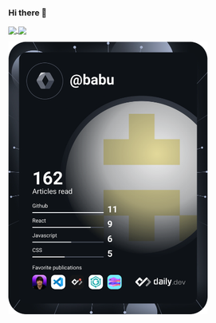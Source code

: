 ### Hi there 👋

<a href="https://github.com/jay-babu/github-readme-stats">
  <img align="center" src="https://github-readme-stats.vercel.app/api?username=jay-babu&show_icons=true&theme=chartreuse-dark&count_private=true" />
</a>
<a href="https://github.com/jay-babu/github-readme-stats">
  <img align="center" src="https://github-readme-stats.vercel.app/api/top-langs/?username=jay-babu&hide=html&count_private=true" />
</a>


<a href="https://app.daily.dev/jay-babu"><img src="https://github.com/jay-babu/jay-babu/blob/main/devcard.svg" width="400" alt="Jay Patel's Dev Card"/></a>

<!--
**jay-babu/jay-babu** is a ✨ _special_ ✨ repository because its `README.md` (this file) appears on your GitHub profile.

Here are some ideas to get you started:

- 🔭 I’m currently working on ...
- 🌱 I’m currently learning ...
- 👯 I’m looking to collaborate on ...
- 🤔 I’m looking for help with ...
- 💬 Ask me about ...
- 📫 How to reach me: ...
- 😄 Pronouns: ...
- ⚡ Fun fact: ...
-->
